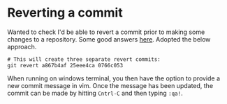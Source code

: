 # Reverting a commit

Wanted to check I'd be able to revert a commit prior to making some changes to a repository. Some good answers [here](https://stackoverflow.com/questions/4114095/how-do-i-revert-a-git-repository-to-a-previous-commit). Adopted the below approach. 

    # This will create three separate revert commits:
    git revert a867b4af 25eee4ca 0766c053

When running on windows terminal, you then have the option to provide a new commit message in vim. Once the message has been updated, the commit can be made by hitting `Cntrl-C` and then typing `:qa!`.
